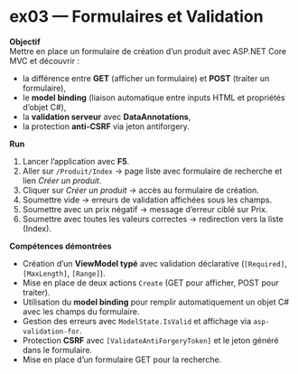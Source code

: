 # ex03 — Formulaires et Validation

**Objectif**  
Mettre en place un formulaire de création d’un produit avec ASP.NET Core MVC et découvrir :  
- la différence entre **GET** (afficher un formulaire) et **POST** (traiter un formulaire),  
- le **model binding** (liaison automatique entre inputs HTML et propriétés d’objet C#),  
- la **validation serveur** avec **DataAnnotations**,  
- la protection **anti-CSRF** via jeton antiforgery.

**Run**  
1. Lancer l’application avec **F5**.  
2. Aller sur `/Produit/Index` → page liste avec formulaire de recherche et lien *Créer un produit*.  
3. Cliquer sur *Créer un produit* → accès au formulaire de création.  
4. Soumettre vide → erreurs de validation affichées sous les champs.  
5. Soumettre avec un prix négatif → message d’erreur ciblé sur Prix.  
6. Soumettre avec toutes les valeurs correctes → redirection vers la liste (Index).

**Compétences démontrées**  
- Création d’un **ViewModel typé** avec validation déclarative (`[Required]`, `[MaxLength]`, `[Range]`).  
- Mise en place de deux actions `Create` (GET pour afficher, POST pour traiter).  
- Utilisation du **model binding** pour remplir automatiquement un objet C# avec les champs du formulaire.  
- Gestion des erreurs avec `ModelState.IsValid` et affichage via `asp-validation-for`.  
- Protection **CSRF** avec `[ValidateAntiForgeryToken]` et le jeton généré dans le formulaire.  
- Mise en place d’un formulaire GET pour la recherche.